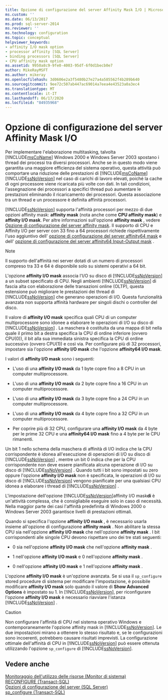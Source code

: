 ```yaml
---
title: Opzione di configurazione del server Affinity Mask I/O | Microsoft Docs
ms.custom: ''
ms.date: 06/13/2017
ms.prod: sql-server-2014
ms.reviewer: ''
ms.technology: configuration
ms.topic: conceptual
helpviewer_keywords:
- affinity I/O mask option
- processor affinity [SQL Server]
- binding processors [SQL Server]
- CPU affinity mask option
ms.assetid: 9950a8c9-9fe0-4003-95df-6f0d1becb0e7
author: MikeRayMSFT
ms.author: mikeray
ms.openlocfilehash: 3d0606e2a3f5480b27e27a4a585562f4b289b640
ms.sourcegitcommit: 9ee72c507ab447ac69014a7eea4e43523a0a3ec4
ms.translationtype: MT
ms.contentlocale: it-IT
ms.lasthandoff: 06/17/2020
ms.locfileid: "84935968"
---
```

# <a name="affinity-input-output-mask-server-configuration-option"></a>Opzione di configurazione del server Affinity Mask I/O
  Per implementare l'elaborazione multitasking, talvolta [!INCLUDE[msCoName](../../includes/msconame-md.md)] Windows 2000 e Windows Server 2003 spostano i thread dei processi tra diversi processori. Anche se in questo modo viene garantita una maggiore efficienza del sistema operativo, questa attività può comportare una riduzione delle prestazioni di [!INCLUDE[msCoName](../../includes/msconame-md.md)] [!INCLUDE[ssNoVersion](../../includes/ssnoversion-md.md)] nel caso di carichi di lavoro elevati, poiché la cache di ogni processore viene ricaricata più volte con dati. In tali condizioni, l'assegnazione dei processori a specifici thread può aumentare le prestazioni eliminando il ricaricamento dei processori. Questa associazione tra un thread e un processore è definita affinità processori.  
  
 [!INCLUDE[ssNoVersion](../../includes/ssnoversion-md.md)] supporta l'affinità processori per mezzo di due opzioni affinity mask: **affinity mask** (nota anche come **CPU affinity mask**) e **affinity I/O mask**. Per altre informazioni sull'opzione **affinity mask** , vedere [Opzione di configurazione del server affinity mask](affinity-mask-server-configuration-option.md). Il supporto di CPU e Affinity I/O per server con 33 fino a 64 processori richiede rispettivamente l'uso aggiuntivo dell' [opzione di configurazione del server affinity64 mask](affinity64-mask-server-configuration-option.md) e dell' [opzione di configurazione del server affinity64 Input-Output mask](affinity64-input-output-mask-server-configuration-option.md) .  
  
> [!NOTE]  
>  Il supporto dell'affinità nei server dotati di un numero di processori compreso tra 33 e 64 è disponibile solo su sistemi operativi a 64 bit.  
  
 L'opzione **affinity I/O mask** associa l'I/O su disco di [!INCLUDE[ssNoVersion](../../includes/ssnoversion-md.md)] a un subset specificato di CPU. Negli ambienti [!INCLUDE[ssNoVersion](../../includes/ssnoversion-md.md)] di fascia alta con elaborazione delle transazioni online (OLTP), questa estensione può migliorare le prestazioni dei thread di [!INCLUDE[ssNoVersion](../../includes/ssnoversion-md.md)] che generano operazioni di I/O. Questa funzionalità avanzata non supporta affinità hardware per singoli dischi o controller del disco.  
  
 Il valore di **affinity I/O mask** specifica quali CPU di un computer multiprocessore sono idonee a elaborare le operazioni di I/O su disco di [!INCLUDE[ssNoVersion](../../includes/ssnoversion-md.md)] . La maschera è costituita da una mappa di bit nella quale il primo bit a destra specifica la CPU di ordine inferiore (ovvero CPU(0)), il bit alla sua immediata sinistra specifica la CPU di ordine successivo (ovvero CPU(1)) e così via. Per configurare più di 32 processori, impostare sia l'opzione **affinity I/O mask** che l'opzione **affinity64 I/O mask**.  
  
 I valori di **affinity I/O mask** sono i seguenti:  
  
-   L'uso di una **affinity I/O mask** da 1 byte copre fino a 8 CPU in un computer multiprocessore.  
  
-   L'uso di una **affinity I/O mask** da 2 byte copre fino a 16 CPU in un computer multiprocessore.  
  
-   L'uso di una **affinity I/O mask** da 3 byte copre fino a 24 CPU in un computer multiprocessore.  
  
-   L'uso di una **affinity I/O mask** da 4 byte copre fino a 32 CPU in un computer multiprocessore.  
  
-   Per coprire più di 32 CPU, configurare una **affinity I/O mask** da 4 byte per le prime 32 CPU e una **affinity64 I/O mask** fino a 4 byte per le CPU rimanenti.  
  
 Un bit 1 nello schema della maschera di affinità di I/O indica che la CPU corrispondente è idonea all'esecuzione di operazioni di I/O su disco di [!INCLUDE[ssNoVersion](../../includes/ssnoversion-md.md)] , mentre un bit 0 indica che per la CPU corrispondente non deve essere pianificata alcuna operazione di I/O su disco di [!INCLUDE[ssNoVersion](../../includes/ssnoversion-md.md)] . Quando tutti i bit sono impostati su zero oppure l'opzione **affinity I/O mask** non è specificata, le operazioni di I/O su disco di [!INCLUDE[ssNoVersion](../../includes/ssnoversion-md.md)] vengono pianificate per una qualsiasi CPU idonea a elaborare i thread di [!INCLUDE[ssNoVersion](../../includes/ssnoversion-md.md)] .  
  
 L'impostazione dell'opzione [!INCLUDE[ssNoVersion](../../includes/ssnoversion-md.md)]affinity I/O mask**di** è un'attività complessa, che è consigliabile eseguire solo in caso di necessità. Nella maggior parte dei casi l'affinità predefinita di Windows 2000 o Windows Server 2003 garantisce livelli di prestazioni ottimali.  
  
 Quando si specifica l'opzione **affinity I/O mask** , è necessario usarla insieme all'opzione di configurazione **affinity mask** . Non abilitare la stessa CPU sia nell'opzione **affinity I/O mask** che nell'opzione **affinity mask** . I bit corrispondenti alle singole CPU devono rispettare uno dei tre stati seguenti:  
  
-   0 sia nell'opzione **affinity I/O mask** che nell'opzione **affinity mask** .  
  
-   1 nell'opzione **affinity I/O mask** e 0 nell'opzione **affinity mask** .  
  
-   0 nell'opzione **affinity I/O mask** e 1 nell'opzione **affinity mask** .  
  
 L'opzione **affinity I/O mask** è un'opzione avanzata. Se si usa il `sp_configure` stored procedure di sistema per modificare l'impostazione, è possibile modificare **affinity I/O mask** solo quando il valore di **Show Advanced Options** è impostato su 1. In [!INCLUDE[ssNoVersion](../../includes/ssnoversion-md.md)], per riconfigurare l'opzione **affinity I/O mask** è necessario riavviare l'istanza [!INCLUDE[ssNoVersion](../../includes/ssnoversion-md.md)] .  
  
> [!CAUTION]  
>  Non configurare l'affinità di CPU nel sistema operativo Windows e contemporaneamente l'opzione affinity mask in [!INCLUDE[ssNoVersion](../../includes/ssnoversion-md.md)]. Le due impostazioni mirano a ottenere lo stesso risultato e, se le configurazioni sono incoerenti, potrebbero causare risultati imprevisti. La configurazione ottimale dell'affinità di CPU in [!INCLUDE[ssNoVersion](../../includes/ssnoversion-md.md)] può essere ottenuta utilizzando l'opzione `sp_configure` di [!INCLUDE[ssNoVersion](../../includes/ssnoversion-md.md)].  
  
## <a name="see-also"></a>Vedere anche  
 [Monitoraggio dell'utilizzo delle risorse &#40;Monitor di sistema&#41;](../../relational-databases/performance-monitor/monitor-resource-usage-system-monitor.md)   
 [RECONFIGURE &#40;Transact-SQL&#41;](/sql/t-sql/language-elements/reconfigure-transact-sql)   
 [Opzioni di configurazione del server &#40;SQL Server&#41;](server-configuration-options-sql-server.md)   
 [sp_configure &#40;Transact-SQL&#41;](/sql/relational-databases/system-stored-procedures/sp-configure-transact-sql)  
  
  
